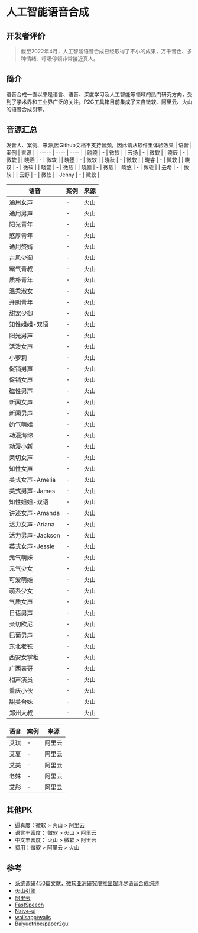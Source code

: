 # 人工智能语音合成

## 开发者评价
> 截至2022年4月，人工智能语音合成已经取得了不小的成果，万千音色、多种情绪、呼吸停顿非常接近真人。

## 简介
语音合成一直以来是语言、语音、深度学习及人工智能等领域的热门研究方向，受到了学术界和工业界广泛的关注。P2G工具箱目前集成了来自微软、阿里云、火山的语音合成引擎。

## 音源汇总

发音人、案例、来源,因Github文档不支持音频，因此请从软件里体验效果
| 语音  | 案例 | 来源 |
| ----- | ---- | ---- |
| 晓晓  | -    | 微软 |
| 云扬  | -    | 微软 |
| 晓辰  | -    | 微软 |
| 晓涵  | -    | 微软 |
| 晓墨  | -    | 微软 |
| 晓秋  | -    | 微软 |
| 晓睿  | -    | 微软 |
| 晓双  | -    | 微软 |
| 晓萱  | -    | 微软 |
| 晓颜  | -    | 微软 |
| 晓悠  | -    | 微软 |
| 云希  | -    | 微软 |
| 云野  | -    | 微软 |
| Jenny | -    | 微软 |


| 语音             | 案例 | 来源 |
| ---------------- | ---- | ---- |
| 通用女声         | -    | 火山 |
| 通用男声         | -    | 火山 |
| 阳光青年         | -    | 火山 |
| 憨厚青年         | -    | 火山 |
| 通用赘婿         | -    | 火山 |
| 古风少御         | -    | 火山 |
| 霸气青叔         | -    | 火山 |
| 质朴青年         | -    | 火山 |
| 温柔淑女         | -    | 火山 |
| 开朗青年         | -    | 火山 |
| 甜宠少御         | -    | 火山 |
| 知性姐姐-双语    | -    | 火山 |
| 阳光男声         | -    | 火山 |
| 活泼女声         | -    | 火山 |
| 小萝莉           | -    | 火山 |
| 促销男声         | -    | 火山 |
| 促销女声         | -    | 火山 |
| 磁性男声         | -    | 火山 |
| 新闻女声         | -    | 火山 |
| 新闻男声         | -    | 火山 |
| 奶气萌娃         | -    | 火山 |
| 动漫海绵         | -    | 火山 |
| 动漫小新         | -    | 火山 |
| 亲切女声         | -    | 火山 |
| 知性女声         | -    | 火山 |
| 美式女声-Amelia  | -    | 火山 |
| 美式男声-James   | -    | 火山 |
| 知性姐姐-双语    | -    | 火山 |
| 讲述女声-Amanda  | -    | 火山 |
| 活力女声-Ariana  | -    | 火山 |
| 活力男声-Jackson | -    | 火山 |
| 英式女声-Jessie  | -    | 火山 |
| 元气萌妹         | -    | 火山 |
| 元气少女         | -    | 火山 |
| 可爱萌娃         | -    | 火山 |
| 萌系少女         | -    | 火山 |
| 气质女声         | -    | 火山 |
| 日语男声         | -    | 火山 |
| 亲切欧尼         | -    | 火山 |
| 巴葡男声         | -    | 火山 |
| 东北老铁         | -    | 火山 |
| 西安女掌柜       | -    | 火山 |
| 广西表哥         | -    | 火山 |
| 相声演员         | -    | 火山 |
| 重庆小伙         | -    | 火山 |
| 甜美台妹         | -    | 火山 |
| 郑州大叔         | -    | 火山 |


| 语音 | 案例 | 来源   |
| ---- | ---- | ------ |
| 艾琪 | -    | 阿里云 |
| 艾夏 | -    | 阿里云 |
| 艾美 | -    | 阿里云 |
| 老妹 | -    | 阿里云 |
| 艾彤 | -    | 阿里云 |

## 其他PK

- 逼真度：微软 > 火山 > 阿里云
- 语言丰富度： 微软 > 火山 > 阿里云
- 中文丰富度： 火山 > 微软 > 阿里云
- 费用：微软 >  阿里云 > 火山

## 参考

- [系统调研450篇文献，微软亚洲研究院推出超详尽语音合成综述](https://www.msra.cn/zh-cn/news/features/neural-speech-synthesis-survey)
- [火山引擎](https://www.volcengine.com/)
- [阿里云](https://ai.aliyun.com/nls/tts)
- [FastSpeech](https://www.msra.cn/zh-cn/news/features/fastspeech2)
- [Naive-ui](https://www.naiveui.com/zh-CN/os-theme)
- [wailsapp/wails](https://github.com/wailsapp/wails)
- [Baiyuetribe/paper2gui](https://github.com/Baiyuetribe/paper2gui)